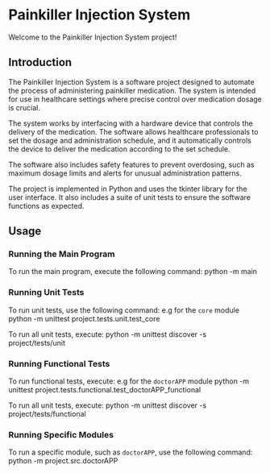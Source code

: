# Painkiller Injection System

Welcome to the Painkiller Injection System project!

## Introduction

The Painkiller Injection System is a software project designed to automate the process of administering painkiller medication. The system is intended for use in healthcare settings where precise control over medication dosage is crucial.

The system works by interfacing with a hardware device that controls the delivery of the medication. The software allows healthcare professionals to set the dosage and administration schedule, and it automatically controls the device to deliver the medication according to the set schedule.

The software also includes safety features to prevent overdosing, such as maximum dosage limits and alerts for unusual administration patterns.

The project is implemented in Python and uses the tkinter library for the user interface. It also includes a suite of unit tests to ensure the software functions as expected.


## Usage

### Running the Main Program

To run the main program, execute the following command:
    python -m main

### Running Unit Tests

To run unit tests, use the following command:
    e.g for the `core` module
    python -m unittest project.tests.unit.test_core

To run all unit tests, execute:
    python -m unittest discover -s project/tests/unit

### Running Functional Tests

To run functional tests, execute:
    e.g for the `doctorAPP` module
    python -m unittest project.tests.functional.test_doctorAPP_functional

To run all unit tests, execute:
    python -m unittest discover -s project/tests/functional

### Running Specific Modules

To run a specific module, such as `doctorAPP`, use the following command:
    python -m project.src.doctorAPP




